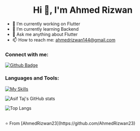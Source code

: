  <h1 align="center">Hi 👋, I'm Ahmed Rizwan</h1>

- 🔭 I’m currently working on Flutter
- 🌱 I’m currently learning Backend
- 💬 Ask me anything about Flutter 
- 📫 How to reach me: ahmedrizwan144@gmail.com
  
### Connect with me:
<div id="badges">
  <a href="https://github.com/AhmedRizwan23">
    <img src="https://img.shields.io/badge/Github-white?style=for-the-badge&logo=Github&logoColor=black" alt="Github Badge"/>
  </a>
</div>

### Languages and Tools:
[![My Skills](https://skillicons.dev/icons?i=flutter,dart,firebase,github,git,postman,figma,xd&perline=5)](https://skillicons.dev)

![Asif Taj's GitHub stats](https://github-readme-stats.vercel.app/api?username=AhmedRizwan23&show_icons=true&theme=dark)

![Top Langs](https://github-readme-stats.vercel.app/api/top-langs/?username=AhmedRizwan23&theme=dark)


<br>
⭐️ From [AhmedRizwan23](https://github.com/AhmedRizwan23)
